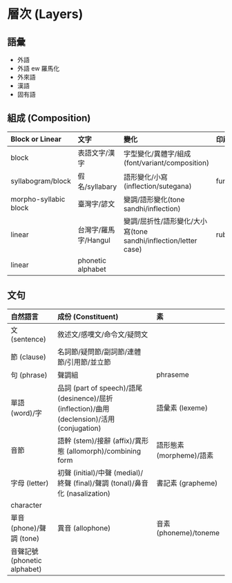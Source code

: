 # 層次 (Layers)

## 語彙

* 外語
* 外語 ew 羅馬化
* 外來語
* 漢語
* 固有語

## 組成 (Composition)

| Block or Linear | 文字 | 變化 | 印刷 |
| :--- | :--- | :--- | :--- |
| block | 表語文字/漢字 | 字型變化/異體字/組成(font/variant/composition) ||
| syllabogram/block | 假名/syllabary | 語形變化/小寫(inflection/sutegana) | furigana |
| morpho-syllabic block | 臺灣字/諺文 | 變調/語形變化(tone sandhi/inflection) ||
| linear | 台灣字/羅馬字/Hangul | 變調/屈折性/語形變化/大小寫(tone sandhi/inflection/letter case) | ruby |
| linear | phonetic alphabet |||

## 文句

| 自然語言 | 成份 (Constituent) | 素 |
| :--- | :--- | :--- |
| 文 (sentence) | 敘述文/感嘆文/命令文/疑問文 ||
| 節 (clause) | 名詞節/疑問節/副詞節/連體節/引用節/並立節 ||
| 句 (phrase) | 聲調組 | phraseme |
| 單語 (word)/字 | 品詞 (part of speech)/語尾 (desinence)/屈折 (inflection)/曲用 (declension)/活用 (conjugation) | 語彙素 (lexeme) |
| 音節 | 語幹 (stem)/接辭 (affix)/異形態 (allomorph)/combining form  | 語形態素 (morpheme)/語素 |
| 字母 (letter) | 初聲 (initial)/中聲 (medial)/終聲 (final)/聲調 (tonal)/鼻音化 (nasalization) | 書記素 (grapheme) |
| character |||
| 單音 (phone)/聲調 (tone) | 異音 (allophone) | 音素 (phoneme)/toneme |
| 音聲記號 (phonetic alphabet) |||
